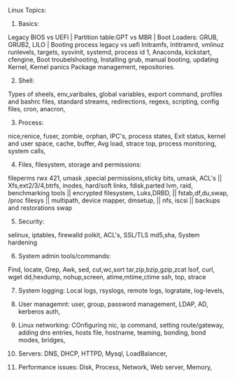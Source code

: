 Linux Topics:

1) Basics: 

Legacy BIOS vs UEFI | Partition table:GPT vs MBR | Boot Loaders: GRUB, GRUB2, LILO | Booting process legacy vs uefi
Initramfs, Intitramrd, vmlinuz
runlevels, targets, sysvinit, systemd, process id 1, 
Anaconda, kickstart, cfengine,
Boot troubelshooting, Installing grub, manual booting, 
updating Kernel, Kernel panics
Package management, repositories.

2) Shell:

Types of sheels, env_varibales, global variables, export command, profiles and bashrc files, standard streams, redirections, regexs, 
scripting, config files, cron, anacron,


3) Process:

nice,renice, fuser, zombie, orphan, IPC's, process states, Exit status, kernel and user space, cache, buffer, Avg load, strace
top, process monitoring, system calls, 


4) Files, filesystem, storage and permissions: 

fileperms rwx 421, umask ,special permissions,sticky bits, umask, ACL's || 
Xfs,ext2/3/4,btrfs, inodes, hard/soft links, fdisk,parted
lvm, raid, benchmarking tools ||
encrypted filesystem, Luks,DRBD,  ||
fstab,df,du,swap, /proc filesys ||
multipath, device mapper, dmsetup, ||
nfs, iscsi ||
backups and restorations
swap


5) Security:

selinux, iptables, firewalld
polkit, ACL's, SSL/TLS
md5,sha,
System hardening

6) System admin tools/commands:

Find, locate, 
Grep, Awk, sed, cut,wc,sort
tar,zip,bzip,gzip,zcat
lsof, curl, wget
dd,hexdump, nohup,screen, atime,mtime,ctime
ssh, top, strace

7) System logging: Local logs, rsyslogs, remote logs, logratate, log-levels, 

8) User managemnt:
user, group, password management, LDAP, AD, kerberos auth, 

7) Linux networking:
COnfiguring nic, ip command, setting route/gateway, adding dns entries, hosts file, hostname, teaming, bonding, bond modes, bridges, 

8) Servers: DNS, DHCP, HTTPD, Mysql, LoadBalancer, 

10) Performance issues: Disk, Process, Network, Web server, Memory,

